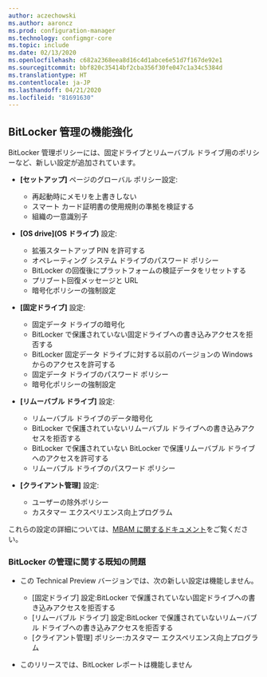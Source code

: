 ```yaml
---
author: aczechowski
ms.author: aaroncz
ms.prod: configuration-manager
ms.technology: configmgr-core
ms.topic: include
ms.date: 02/13/2020
ms.openlocfilehash: c682a2368eea8d16c4d1abce6e51d7f167de92e1
ms.sourcegitcommit: bbf820c35414bf2cba356f30fe047c1a34c5384d
ms.translationtype: HT
ms.contentlocale: ja-JP
ms.lasthandoff: 04/21/2020
ms.locfileid: "81691630"
---
```

## <a name="improvements-to-bitlocker-management"></a><a name="bkmk_bitlocker"></a> BitLocker 管理の機能強化

<!--5925683-->

BitLocker 管理ポリシーには、固定ドライブとリムーバブル ドライブ用のポリシーなど、新しい設定が追加されています。

- **[セットアップ]** ページのグローバル ポリシー設定:

  - 再起動時にメモリを上書きしない
  - スマート カード証明書の使用規則の準拠を検証する
  - 組織の一意識別子

- **[OS drive]\(OS ドライブ\)** 設定:

  - 拡張スタートアップ PIN を許可する
  - オペレーティング システム ドライブのパスワード ポリシー
  - BitLocker の回復後にプラットフォームの検証データをリセットする
  - プリブート回復メッセージと URL
  - 暗号化ポリシーの強制設定

- **[固定ドライブ]** 設定:

  - 固定データ ドライブの暗号化
  - BitLocker で保護されていない固定ドライブへの書き込みアクセスを拒否する
  - BitLocker 固定データ ドライブに対する以前のバージョンの Windows からのアクセスを許可する
  - 固定データ ドライブのパスワード ポリシー
  - 暗号化ポリシーの強制設定

- **[リムーバブル ドライブ]** 設定:

  - リムーバブル ドライブのデータ暗号化
  - BitLocker で保護されていないリムーバブル ドライブへの書き込みアクセスを拒否する
  - BitLocker で保護されていない BitLocker で保護リムーバブル ドライブへのアクセスを許可する
  - リムーバブル ドライブのパスワード ポリシー

- **[クライアント管理]** 設定:

  - ユーザーの除外ポリシー
  - カスタマー エクスペリエンス向上プログラム

これらの設定の詳細については、[MBAM に関するドキュメント](https://docs.microsoft.com/microsoft-desktop-optimization-pack/mbam-v25/planning-for-mbam-25-group-policy-requirements)をご覧ください。

### <a name="bitlocker-management-known-issues"></a>BitLocker の管理に関する既知の問題

- この Technical Preview バージョンでは、次の新しい設定は機能しません。

  - [固定ドライブ] 設定:BitLocker で保護されていない固定ドライブへの書き込みアクセスを拒否する
  - [リムーバブル ドライブ] 設定:BitLocker で保護されていないリムーバブル ドライブへの書き込みアクセスを拒否する
  - [クライアント管理] ポリシー:カスタマー エクスペリエンス向上プログラム

- このリリースでは、BitLocker レポートは機能しません
